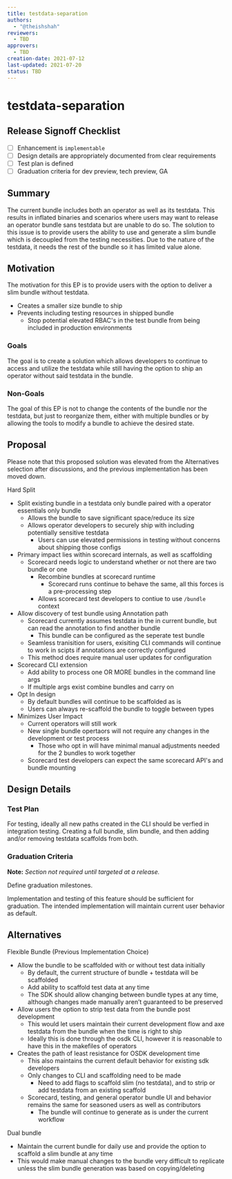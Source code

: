 ```yaml
---
title: testdata-separation
authors:
  - "@theishshah"
reviewers:
  - TBD
approvers:
  - TBD
creation-date: 2021-07-12
last-updated: 2021-07-20
status: TBD
---
```


# testdata-separation


## Release Signoff Checklist

- [ ] Enhancement is `implementable`
- [ ] Design details are appropriately documented from clear requirements
- [ ] Test plan is defined
- [ ] Graduation criteria for dev preview, tech preview, GA

## Summary

The current bundle includes both an operator as well as its testdata. This results in inflated binaries and scenarios where users may want to release an operator bundle sans testdata but are unable to do so. The solution to this issue is to provide users the ability to use and generate a slim bundle which is decoupled from the testing necessities. Due to the nature of the testdata, it needs the rest of the bundle so it has limited value alone.

## Motivation

The motivation for this EP is to provide users with the option to deliver a slim bundle without testdata.
* Creates a smaller size bundle to ship
* Prevents including testing resources in shipped bundle
  * Stop potential elevated RBAC's in the test bundle from being included in production environments

### Goals

The goal is to create a solution which allows developers to continue to access and utilize the testdata while still having the option to ship an operator without said testdata in the bundle.

### Non-Goals

The goal of this EP is not to change the contents of the bundle nor the testdata, but just to reorganize them, either with multiple bundles or by allowing the tools to modify a bundle to achieve the desired state.

## Proposal

Please note that this proposed solution was elevated from the Alternatives selection after discussions, and the previous implementation has been moved down.

Hard Split
* Split existing bundle in a testdata only bundle paired with a operator essentials only bundle
  * Allows the bundle to save significant space/reduce its size
  * Allows operator developers to securely ship with including potentially sensitive testdata
    * Users can use elevated permissions in testing without concerns about shipping those configs
* Primary impact lies within scorecard internals, as well as scaffolding
  * Scorecard needs logic to understand whether or not there are two bundle or one
    * Recombine bundles at scorecard runtime
      * Scorecard runs continue to behave the same, all this forces is a pre-processing step
    * Allows scorecard test developers to contiue to use `/bundle` context
* Allow discovery of test bundle using Annotation path
  * Scorecard currently assumes testdata in the in current bundle, but can read the annotation to find another bundle
    * This bundle can be configured as the seperate test bundle
  * Seamless tranisition for users, exisiting CLI commands will continue to work in scipts if annotations are correctly configured
  * This method does require manual user updates for configuration
* Scorecard CLI extension
  * Add ability to process one OR MORE bundles in the command line args
  * If multiple args exist combine bundles and carry on
* Opt In design
  * By default bundles will continue to be scaffolded as is
  * Users can always re-scaffold the bundle to toggle between types
* Minimizes User Impact
  * Current operators will still work
  * New single bundle opertaors will not require any changes in the development or test process
    * Those who opt in will have minimal manual adjustments needed for the 2 bundles to work together
  * Scorecard test developers can expect the same scorecard API's and bundle mounting
 

## Design Details

### Test Plan

For testing, ideally all new paths created in the CLI should be verfied in integration testing. Creating a full bundle, slim bundle, and then adding and/or removing testdata scaffolds from both. 

### Graduation Criteria

**Note:** *Section not required until targeted at a release.*

Define graduation milestones.

Implementation and testing of this feature should be sufficient for graduation. The intended implementation will maintain current user behavior as default.

## Alternatives

Flexible Bundle (Previous Implementation Choice)
* Allow the bundle to be scaffolded with or without test data initially
  * By default, the current structure of bundle + testdata will be scaffolded
  * Add ability to scaffold test data at any time
  * The SDK should allow changing between bundle types at any time, although changes made manually aren’t guaranteed to be preserved
* Allow users the option to strip test data from the bundle post development
  * This would let users maintain their current development flow and axe testdata from the bundle when the time is right to ship
  * Ideally this is done through the osdk CLI, however it is reasonable to have this in the makefiles of operators
* Creates the path of least resistance for OSDK development time
  * This also maintains the current default behavior for existing sdk developers
  * Only changes to CLI and scaffolding need to be made
    * Need to add flags to scaffold slim (no testdata), and to strip or add testdata from an existing scaffold
  * Scorecard, testing, and general operator bundle UI and behavior remains the same for seasoned users as well as contributors
    * The bundle will continue to generate as is under the current workflow

Dual bundle
* Maintain the current bundle for daily use and provide the option to scaffold a slim bundle at any time
* This would make manual changes to the bundle very difficult to replicate unless the slim bundle generation was based on copying/deleting

